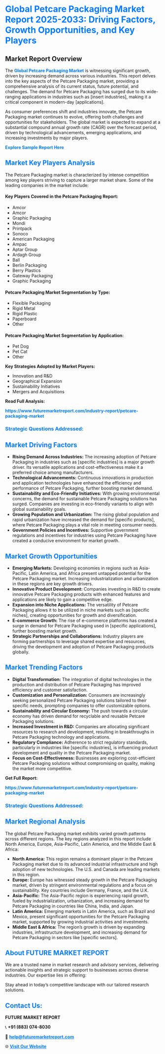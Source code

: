 <h1 style="color: #007BFF;">Global Petcare Packaging Market Report 2025-2033: Driving Factors, Growth Opportunities, and Key Players</h1>

<section id="overview">
<h2>Market Report Overview</h2>
<p>The <a href="https://www.futuremarketreport.com/industry-report/petcare-packaging-market" style="color: #007BFF; text-decoration: none;"><strong>Global Petcare Packaging Market</strong></a> is witnessing significant growth, driven by increasing demand across various industries. This report delves into the key aspects of the Petcare Packaging market, providing a comprehensive analysis of its current status, future potential, and challenges. The demand for Petcare Packaging has surged due to its wide-ranging applications in industries such as [insert industries], making it a critical component in modern-day [applications].</p>
<p>As consumer preferences shift and industries innovate, the Petcare Packaging market continues to evolve, offering both challenges and opportunities for stakeholders. The global market is expected to expand at a substantial compound annual growth rate (CAGR) over the forecast period, driven by technological advancements, emerging applications, and increasing investments by major players.</p>
</section>

<section id="overview">
<p><a href="https://www.futuremarketreport.com/request-sample/reportId=50928" style="color: #007BFF; text-decoration: none;"><strong>Explore Sample Report Here</strong></a></p>
</section>

<section id="key-players">
<h2 style="color: #007BFF;">Market Key Players Analysis</h2>
<p>The Petcare Packaging market is characterized by intense competition among key players striving to capture a larger market share. Some of the leading companies in the market include:</p>
<h4>Key Players Covered in the Petcare Packaging Report:</h4>
<ul><li>Amcor</li><li>Amcor</li><li>Graphic Packaging</li><li>Mondi</li><li>Printpack</li><li>Sonoco</li><li>American Packaging</li><li>Ampac</li><li>Aptar Group</li><li>Ardagh Group</li><li>Ball</li><li>Berlin Packaging</li><li>Berry Plastics</li><li>Gateway Packaging</li><li>Graphic Packaging</li></ul>
<h4>Petcare Packaging Market Segmentation by Type:</h4>
<ul><li>Flexible Packaging</li><li>Rigid Metal</li><li>Rigid Plastic</li><li>Paperboard</li><li>Other</li></ul>

<h4>Petcare Packaging Market Segmentation by Application:</h4>
<ul><li>Pet Dog</li><li>Pet Cat</li><li>Other</li></ul>
<p><strong>Key Strategies Adopted by Market Players:</strong></p>
<ul>
<li>Innovation and R&D</li>
<li>Geographical Expansion</li>
<li>Sustainability Initiatives</li>
<li>Mergers and Acquisitions</li>
</ul>
</section>

<section>
<p><strong>Read Full Analysis: </strong></p><a href="https://www.futuremarketreport.com/industry-report/petcare-packaging-market" style="color: #007BFF; text-decoration: none;"><strong>https://www.futuremarketreport.com/industry-report/petcare-packaging-market</strong></a>
<h3 style="color: #007BFF;">Strategic Questions Addressed:</h3>
</section>

<section id="driving-factors">
<h2 style="color: #007BFF;">Market Driving Factors</h2>
<ul>
<li><strong>Rising Demand Across Industries:</strong> The increasing adoption of Petcare Packaging in industries such as [specific industries] is a major growth driver. Its versatile applications and cost-effectiveness make it a preferred choice among manufacturers.</li>
<li><strong>Technological Advancements:</strong> Continuous innovations in production and application technologies have enhanced the efficiency and performance of Petcare Packaging, further boosting market demand.</li>
<li><strong>Sustainability and Eco-Friendly Initiatives:</strong> With growing environmental concerns, the demand for sustainable Petcare Packaging solutions has surged. Companies are investing in eco-friendly variants to align with global sustainability goals.</li>
<li><strong>Growing Population and Urbanization:</strong> The rising global population and rapid urbanization have increased the demand for [specific products], where Petcare Packaging plays a vital role in meeting consumer needs.</li>
<li><strong>Government Policies and Incentives:</strong> Supportive government regulations and incentives for industries using Petcare Packaging have created a conducive environment for market growth.</li>
</ul>
</section>

<section id="growth-opportunities">
<h2 style="color: #007BFF;">Market Growth Opportunities</h2>
<ul>
<li><strong>Emerging Markets:</strong> Developing economies in regions such as Asia-Pacific, Latin America, and Africa present untapped potential for the Petcare Packaging market. Increasing industrialization and urbanization in these regions are key growth drivers.</li>
<li><strong>Innovative Product Development:</strong> Companies investing in R&D to create innovative Petcare Packaging products with enhanced features and applications are likely to gain a competitive edge.</li>
<li><strong>Expansion into Niche Applications:</strong> The versatility of Petcare Packaging allows it to be utilized in niche markets such as [specific niches], creating opportunities for growth and diversification.</li>
<li><strong>E-commerce Growth:</strong> The rise of e-commerce platforms has created a surge in demand for Petcare Packaging used in [specific applications], further boosting market growth.</li>
<li><strong>Strategic Partnerships and Collaborations:</strong> Industry players are forming partnerships to leverage shared expertise and resources, driving the development and adoption of Petcare Packaging products globally.</li>
</ul>
</section>

<section id="trending-factors">
<h2 style="color: #007BFF;">Market Trending Factors</h2>
<ul>
<li><strong>Digital Transformation:</strong> The integration of digital technologies in the production and distribution of Petcare Packaging has improved efficiency and customer satisfaction.</li>
<li><strong>Customization and Personalization:</strong> Consumers are increasingly seeking personalized Petcare Packaging solutions tailored to their specific needs, prompting companies to offer customizable options.</li>
<li><strong>Sustainability and Circular Economy:</strong> The push towards a circular economy has driven demand for recyclable and reusable Petcare Packaging solutions.</li>
<li><strong>Increased Investment in R&D:</strong> Companies are allocating significant resources to research and development, resulting in breakthroughs in Petcare Packaging technology and applications.</li>
<li><strong>Regulatory Compliance:</strong> Adherence to strict regulatory standards, particularly in industries like [specific industries], is influencing product development and quality in the Petcare Packaging market.</li>
<li><strong>Focus on Cost-Effectiveness:</strong> Businesses are exploring cost-efficient Petcare Packaging solutions without compromising on quality, making the market more competitive.</li>
</ul>
</section>

<section>
<p><strong>Get Full Report: </strong></p><a href="https://www.futuremarketreport.com/industry-report/petcare-packaging-market" style="color: #007BFF; text-decoration: none;"><strong>https://www.futuremarketreport.com/industry-report/petcare-packaging-market</strong></a>
<h3 style="color: #007BFF;">Strategic Questions Addressed:</h3>
</section>


<section id="regional-analysis">
<h2 style="color: #007BFF;">Market Regional Analysis</h2>
<p>The global Petcare Packaging market exhibits varied growth patterns across different regions. The key regions analyzed in this report include North America, Europe, Asia-Pacific, Latin America, and the Middle East & Africa:</p>
<ul>
<li><strong>North America:</strong> This region remains a dominant player in the Petcare Packaging market due to its advanced industrial infrastructure and high adoption of new technologies. The U.S. and Canada are leading markets in this region.</li>
<li><strong>Europe:</strong> Europe has witnessed steady growth in the Petcare Packaging market, driven by stringent environmental regulations and a focus on sustainability. Key countries include Germany, France, and the U.K.</li>
<li><strong>Asia-Pacific:</strong> The Asia-Pacific region is experiencing rapid growth, fueled by industrialization, urbanization, and increasing demand for Petcare Packaging in countries like China, India, and Japan.</li>
<li><strong>Latin America:</strong> Emerging markets in Latin America, such as Brazil and Mexico, present significant opportunities for the Petcare Packaging market, supported by growing industrial activities and investments.</li>
<li><strong>Middle East & Africa:</strong> The region’s growth is driven by expanding industries, infrastructure development, and increasing demand for Petcare Packaging in sectors like [specific sectors].</li>
</ul>
</section>

<footer>
<h2 style="color: #007BFF;">About FUTURE MARKET REPORT</h2>
<p>We are a trusted name in market research and advisory services, delivering actionable insights and strategic support to businesses across diverse industries. Our expertise lies in offering:</p>

<p>Stay ahead in today’s competitive landscape with our tailored research solutions.</p>

<h2 style="color: #007BFF;">Contact Us:</h2>
<p><strong>FUTURE MARKET REPORT</strong></p>
<p>📞 <strong>+91 (883) 074-8030</strong></p>
<p>📧 <strong><a href="mailto:help@futuremarketreport.com" style="color: #007BFF;">help@futuremarketreport.com</a></strong></p>
<p>🌐 <strong><a href="https://www.futuremarketreport.com/" style="color: #007BFF;">Visit Our Website</a></strong></p>
</footer>